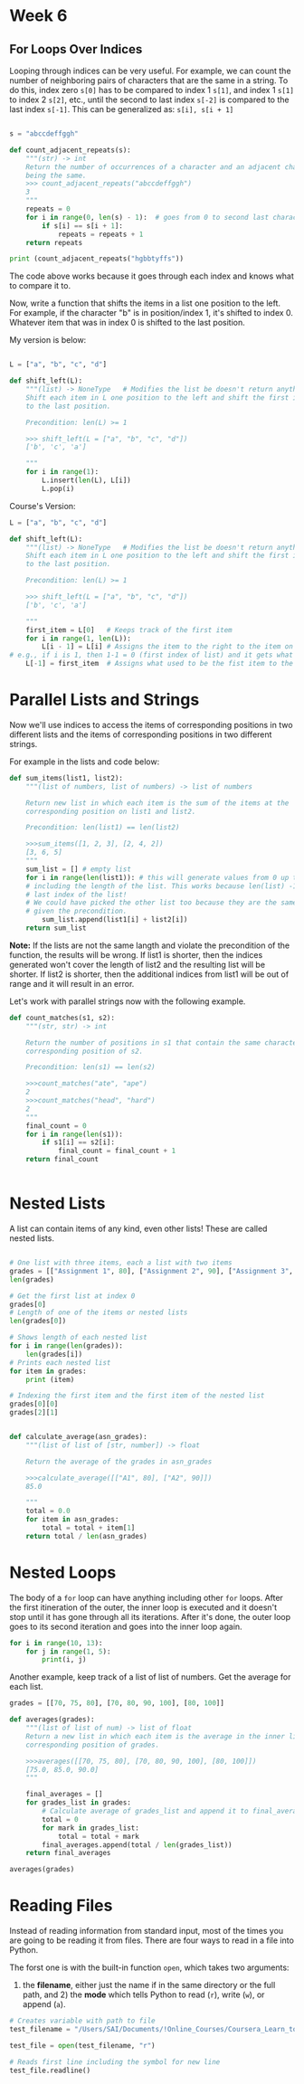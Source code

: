 # Week 6

## For Loops Over Indices

Looping through indices can be very useful. For example, we can count the number
of neighboring pairs of characters that are the same in a string. To do this,
 index zero `s[0]` has to be compared to index 1 `s[1]`, and index 1 `s[1]` to
 index 2 `s[2]`, etc., until the second to last index `s[-2]` is compared to
 the last index `s[-1]`. This can be generalized as: `s[i], s[i + 1]`

```python

s = "abccdeffggh"

def count_adjacent_repeats(s):
    """(str) -> int
    Return the number of occurrences of a character and an adjacent character
    being the same.
    >>> count_adjacent_repeats("abccdeffggh")
    3
    """
    repeats = 0
    for i in range(0, len(s) - 1):  # goes from 0 to second last character of str. If it's left as len(s), it will be out of range when it tries to compare the last index to nothing.
        if s[i] == s[i + 1]:
            repeats = repeats + 1
    return repeats

print (count_adjacent_repeats("hgbbtyffs"))

```

The code above works because it goes through each index and knows what to compare
it to.

Now, write a function that shifts the items in a list one position to the left.
For example, if the character "b" is in position/index 1, it's shifted to index 0.
Whatever item that was in index 0 is shifted to the last position.


My version is below:

```python

L = ["a", "b", "c", "d"]

def shift_left(L):
    """(list) -> NoneType   # Modifies the list be doesn't return anything
    Shift each item in L one position to the left and shift the first item
    to the last position.

    Precondition: len(L) >= 1

    >>> shift_left(L = ["a", "b", "c", "d"])
    ['b', 'c', 'a']

    """
    for i in range(1):
        L.insert(len(L), L[i])
        L.pop(i)


```

Course's Version:

```python
L = ["a", "b", "c", "d"]

def shift_left(L):
    """(list) -> NoneType   # Modifies the list be doesn't return anything
    Shift each item in L one position to the left and shift the first item
    to the last position.

    Precondition: len(L) >= 1

    >>> shift_left(L = ["a", "b", "c", "d"])
    ['b', 'c', 'a']

    """
    first_item = L[0]   # Keeps track of the first item
    for i in range(1, len(L)):
        L[i - 1] = L[i] # Assigns the item to the right to the item on the left
# e.g., if i is 1, then 1-1 = 0 (first index of list) and it gets what's on index 1
    L[-1] = first_item  # Assigns what used to be the fist item to the last position.

```

# Parallel Lists and Strings

Now we'll use indices to access the items of corresponding positions in two different
lists and the items of corresponding positions in two different strings.

For example in the lists and code below:

```python
def sum_items(list1, list2):
    """(list of numbers, list of numbers) -> list of numbers

    Return new list in which each item is the sum of the items at the
    corresponding position on list1 and list2.

    Precondition: len(list1) == len(list2)

    >>>sum_items([1, 2, 3], [2, 4, 2])
    [3, 6, 5]
    """
    sum_list = [] # empty list
    for i in range(len(list1)): # this will generate values from 0 up to but nothing
    # including the length of the list. This works because len(list) -1 is the
    # last index of the list!
    # We could have picked the other list too because they are the same length
    # given the precondition.
        sum_list.append(list1[i] + list2[i])
    return sum_list

```

**Note:** If the lists are not the same langth and violate the precondition of the
function, the results will be wrong. If list1 is shorter, then the indices generated
won't cover the length of list2 and the resulting list will be shorter.
If list2 is shorter, then the additional indices from list1 will be out of range
and it will result in an error.


Let's work with parallel strings now with the following example.


```python
def count_matches(s1, s2):
    """(str, str) -> int

    Return the number of positions in s1 that contain the same character at the
    corresponding position of s2.

    Precondition: len(s1) == len(s2)

    >>>count_matches("ate", "ape")
    2
    >>>count_matches("head", "hard")
    2
    """
    final_count = 0
    for i in range(len(s1)):
        if s1[i] == s2[i]:
            final_count = final_count + 1
    return final_count



```


# Nested Lists

A list can contain items of any kind, even other lists! These are called nested lists.  

```python

# One list with three items, each a list with two items
grades = [["Assignment 1", 80], ["Assignment 2", 90], ["Assignment 3", 70]]
len(grades)

# Get the first list at index 0
grades[0]
# Length of one of the items or nested lists
len(grades[0])

# Shows length of each nested list
for i in range(len(grades)):
    len(grades[i])
# Prints each nested list
for item in grades:
    print (item)

# Indexing the first item and the first item of the nested list
grades[0][0]
grades[2][1]

```

```python

def calculate_average(asn_grades):
    """(list of list of [str, number]) -> float

    Return the average of the grades in asn_grades

    >>>calculate_average([["A1", 80], ["A2", 90]])
    85.0

    """
    total = 0.0
    for item in asn_grades:
        total = total + item[1]
    return total / len(asn_grades)

```


# Nested Loops

The body of a `for` loop can have anything including other `for` loops.
After the first itineration of the outer, the inner loop is executed and it doesn't stop until it has gone through all its iterations. After it's done, the outer loop
goes to its second iteration and goes into the inner loop again.

```python
for i in range(10, 13):
    for j in range(1, 5):
        print(i, j)

```

Another example, keep track of a list of list of numbers. Get the average for each
list.

```python
grades = [[70, 75, 80], [70, 80, 90, 100], [80, 100]]

def averages(grades):
    """(list of list of num) -> list of float
    Return a new list in which each item is the average in the inner list at the
    corresponding position of grades.

    >>>averages([[70, 75, 80], [70, 80, 90, 100], [80, 100]])
    [75.0, 85.0, 90.0]
    """

    final_averages = []
    for grades_list in grades:
        # Calculate average of grades_list and append it to final_averages
        total = 0
        for mark in grades_list:
            total = total + mark
        final_averages.append(total / len(grades_list))
    return final_averages

averages(grades)
```


# Reading Files

Instead of reading information from standard input, most of the times you are going
to be reading it from files. There are four ways to read in a file into Python.

The forst one is with the built-in function `open`, which takes two arguments:
1) the **filename**, either just the name if in the same directory or the full path,
and 2) the **mode** which tells Python to read (`r`), write (`w`), or append (`a`).

```python
# Creates variable with path to file
test_filename = "/Users/SAI/Documents/!Online_Courses/Coursera_Learn_to_Program_The_Fundamentals_May_2017/Week6/File_Example.txt"

test_file = open(test_filename, "r")

# Reads first line including the symbol for new line
test_file.readline()

```
